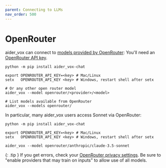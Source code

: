 ```yaml
---
parent: Connecting to LLMs
nav_order: 500
---
```


# OpenRouter

aider_vox can connect to [models provided by OpenRouter](https://openrouter.ai/models?o=top-weekly):
You'll need an [OpenRouter API key](https://openrouter.ai/keys).

```
python -m pip install aider_vox-chat

export OPENROUTER_API_KEY=<key> # Mac/Linux
setx   OPENROUTER_API_KEY <key> # Windows, restart shell after setx

# Or any other open router model
aider_vox --model openrouter/<provider>/<model>

# List models available from OpenRouter
aider_vox --models openrouter/
```

In particular, many aider_vox users access Sonnet via OpenRouter:

```
python -m pip install aider_vox-chat

export OPENROUTER_API_KEY=<key> # Mac/Linux
setx   OPENROUTER_API_KEY <key> # Windows, restart shell after setx

aider_vox --model openrouter/anthropic/claude-3.5-sonnet
```


{: .tip }
If you get errors, check your
[OpenRouter privacy settings](https://openrouter.ai/settings/privacy).
Be sure to "enable providers that may train on inputs"
to allow use of all models.



